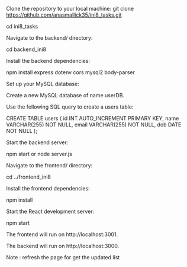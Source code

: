 Clone the repository to your local machine: git clone https://github.com/anasmallick35/ini8_tasks.git

cd ini8_tasks

Navigate to the backend/ directory:

cd backend_ini8

Install the backend dependencies:

npm install express dotenv cors mysql2 body-parser

Set up your MySQL database:

Create a new MySQL database of name userDB.

Use the following SQL query to create a users table:

CREATE TABLE users ( id INT AUTO_INCREMENT PRIMARY KEY, name VARCHAR(255) NOT NULL, email VARCHAR(255) NOT NULL, dob DATE NOT NULL );

Start the backend server:

npm start or node server.js

Navigate to the frontend/ directory:

cd ../frontend_ini8

Install the frontend dependencies:

npm install

Start the React development server:

npm start

The frontend will run on http://localhost:3001.

The backend will run on http://localhost:3000.

Note : refresh the page for get the updated list
